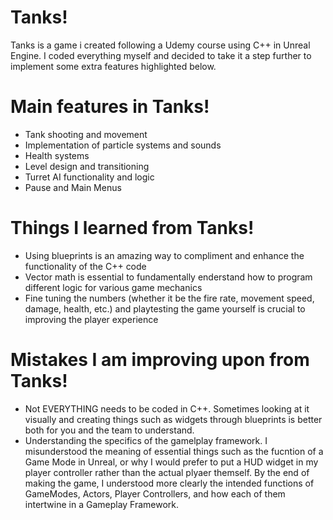 # Tanks!

Tanks is a game i created following a Udemy course using C++ in Unreal Engine. I coded everything myself and decided to take it a step further to implement some extra features highlighted below.

# Main features in Tanks!

 - Tank shooting and movement
 - Implementation of particle systems and sounds
 - Health systems
 - Level design and transitioning
 - Turret AI functionality and logic
 - Pause and Main Menus

# Things I learned from Tanks!

 - Using blueprints is an amazing way to compliment and enhance the functionality of the C++ code
 - Vector math is essential to fundamentally enderstand how to program different logic for various game mechanics
 - Fine tuning the numbers (whether it be the fire rate, movement speed, damage, health, etc.) and playtesting the game yourself is crucial to improving the player experience

# Mistakes I am improving upon from Tanks!

 - Not EVERYTHING needs to be coded in C++. Sometimes looking at it visually and creating things such as widgets through blueprints is better both for you and the team to understand.
 - Understanding the specifics of the gamelplay framework. I misunderstood the meaning of essential things such as the fucntion of a Game Mode in Unreal, or why I would  prefer to put a HUD widget in my player controller rather than the actual plyaer themself. By the end of making the game, I understood more clearly the intended functions of GameModes, Actors, Player Controllers, and how each of them intertwine in a Gameplay Framework.
